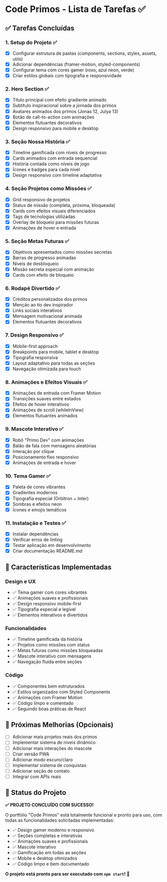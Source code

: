 # Code Primos - Lista de Tarefas ✅

## ✅ Tarefas Concluídas

### 1. Setup do Projeto ✅
- [x] Configurar estrutura de pastas (components, sections, styles, assets, utils)
- [x] Adicionar dependências (framer-motion, styled-components)
- [x] Configurar tema com cores gamer (roxo, azul neon, verde)
- [x] Criar estilos globais com tipografia e responsividade

### 2. Hero Section ✅
- [x] Título principal com efeito gradiente animado
- [x] Subtítulo inspiracional sobre a jornada dos primos
- [x] Avatares animados dos primos (Jonas 12, Julya 13)
- [x] Botão de call-to-action com animações
- [x] Elementos flutuantes decorativos
- [x] Design responsivo para mobile e desktop

### 3. Seção Nossa História ✅
- [x] Timeline gamificada com níveis de progresso
- [x] Cards animados com entrada sequencial
- [x] História contada como níveis de jogo
- [x] Ícones e badges para cada nível
- [x] Design responsivo com timeline adaptativa

### 4. Seção Projetos como Missões ✅
- [x] Grid responsivo de projetos
- [x] Status de missão (completa, próxima, bloqueada)
- [x] Cards com efeitos visuais diferenciados
- [x] Tags de tecnologias utilizadas
- [x] Overlay de bloqueio para missões futuras
- [x] Animações de hover e entrada

### 5. Seção Metas Futuras ✅
- [x] Objetivos apresentados como missões secretas
- [x] Barras de progresso animadas
- [x] Níveis de desbloqueio
- [x] Missão secreta especial com animação
- [x] Cards com efeito de bloqueio

### 6. Rodapé Divertido ✅
- [x] Créditos personalizados dos primos
- [x] Menção ao tio dev inspirador
- [x] Links sociais interativos
- [x] Mensagem motivacional animada
- [x] Elementos flutuantes decorativos

### 7. Design Responsivo ✅
- [x] Mobile-first approach
- [x] Breakpoints para mobile, tablet e desktop
- [x] Tipografia responsiva
- [x] Layout adaptativo para todas as seções
- [x] Navegação otimizada para touch

### 8. Animações e Efeitos Visuais ✅
- [x] Animações de entrada com Framer Motion
- [x] Transições suaves entre estados
- [x] Efeitos de hover interativos
- [x] Animações de scroll (whileInView)
- [x] Elementos flutuantes animados

### 9. Mascote Interativo ✅
- [x] Robô "Primo Dev" com animações
- [x] Balão de fala com mensagens aleatórias
- [x] Interação por clique
- [x] Posicionamento fixo responsivo
- [x] Animações de entrada e hover

### 10. Tema Gamer ✅
- [x] Paleta de cores vibrantes
- [x] Gradientes modernos
- [x] Tipografia especial (Orbitron + Inter)
- [x] Sombras e efeitos neon
- [x] Ícones e emojis temáticos

### 11. Instalação e Testes ✅
- [x] Instalar dependências
- [x] Verificar erros de linting
- [x] Testar aplicação em desenvolvimento
- [x] Criar documentação README.md

## 🎯 Características Implementadas

### Design e UX
- ✅ Tema gamer com cores vibrantes
- ✅ Animações suaves e profissionais
- ✅ Design responsivo mobile-first
- ✅ Tipografia especial e legível
- ✅ Elementos interativos e divertidos

### Funcionalidades
- ✅ Timeline gamificada da história
- ✅ Projetos como missões com status
- ✅ Metas futuras como missões bloqueadas
- ✅ Mascote interativo com mensagens
- ✅ Navegação fluida entre seções

### Código
- ✅ Componentes bem estruturados
- ✅ Estilos organizados com Styled Components
- ✅ Animações com Framer Motion
- ✅ Código limpo e comentado
- ✅ Seguindo boas práticas de React

## 🚀 Próximas Melhorias (Opcionais)

- [ ] Adicionar mais projetos reais dos primos
- [ ] Implementar sistema de níveis dinâmico
- [ ] Adicionar mais interações do mascote
- [ ] Criar versão PWA
- [ ] Adicionar modo escuro/claro
- [ ] Implementar sistema de conquistas
- [ ] Adicionar seção de contato
- [ ] Integrar com APIs reais

## 📱 Status do Projeto

**✅ PROJETO CONCLUÍDO COM SUCESSO!**

O portfólio "Code Primos" está totalmente funcional e pronto para uso, com todas as funcionalidades solicitadas implementadas:

- ✅ Design gamer moderno e responsivo
- ✅ Seções completas e interativas
- ✅ Animações suaves e profissionais
- ✅ Mascote interativo
- ✅ Gamificação em todas as seções
- ✅ Mobile e desktop otimizados
- ✅ Código limpo e bem documentado

**O projeto está pronto para ser executado com `npm start`!** 🎉
